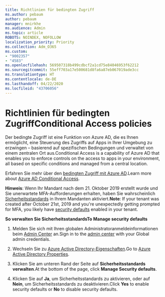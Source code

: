 ```yaml
---
title: Richtlinien für bedingten Zugriff
ms.author: pebaum
author: pebaum
manager: mnirkhe
ms.audience: Admin
ms.topic: article
ROBOTS: NOINDEX, NOFOLLOW
localization_priority: Priority
ms.collection: Adm_O365
ms.custom:
- "9002357"
- "4583"
ms.openlocfilehash: 569507318b499cdbcf2a1cd75e84046953f62212
ms.sourcegitcommit: 55eff703a17e500681d8fa6a87eb067019ade3cc
ms.translationtype: HT
ms.contentlocale: de-DE
ms.lasthandoff: 04/22/2020
ms.locfileid: "43706056"
---
```

# <a name="conditional-access-policies"></a><span data-ttu-id="69586-102">Richtlinien für bedingten Zugriff</span><span class="sxs-lookup"><span data-stu-id="69586-102">Conditional Access policies</span></span>

<span data-ttu-id="69586-103">Der bedingte Zugriff ist eine Funktion von Azure AD, die es Ihnen ermöglicht, eine Steuerung des Zugriffs auf Apps in Ihrer Umgebung zu erzwingen – basierend auf spezifischen Bedingungen und verwaltet von einem zentralen Ort aus.</span><span class="sxs-lookup"><span data-stu-id="69586-103">Conditional Access is a capability of Azure AD that enables you to enforce controls on the access to apps in your environment, all based on specific conditions and managed from a central location.</span></span>

<span data-ttu-id="69586-104">Erfahren Sie mehr über den [bedingten Zugriff mit Azure AD](https://docs.microsoft.com/azure/active-directory/conditional-access/).</span><span class="sxs-lookup"><span data-stu-id="69586-104">Learn more about [Azure AD Conditional Access](https://docs.microsoft.com/azure/active-directory/conditional-access/).</span></span>  

<span data-ttu-id="69586-105">**Hinweis**: Wenn Ihr Mandant nach dem 21. Oktober 2019 erstellt wurde und Sie unerwartete MFA-Aufforderungen erhalten, haben Sie wahrscheinlich [Sicherheitsstandards](https://aka.ms/securitydefaults) in Ihrem Mandanten aktiviert.</span><span class="sxs-lookup"><span data-stu-id="69586-105">**Note**: If your tenant was created after October 21st, 2019 and you're unexpectedly getting prompted for MFA, you likely have [security defaults](https://aka.ms/securitydefaults) enabled in your tenant.</span></span>

<span data-ttu-id="69586-106">**So verwalten Sie Sicherheitsstandards**</span><span class="sxs-lookup"><span data-stu-id="69586-106">**To Manage security defaults**</span></span>

1. <span data-ttu-id="69586-107">Melden Sie sich mit Ihren globalen Administratoranmeldeinformationen beim [Admin Center](https://go.microsoft.com/fwlink/p/?linkid=834822) an.</span><span class="sxs-lookup"><span data-stu-id="69586-107">Sign in to the [admin center](https://go.microsoft.com/fwlink/p/?linkid=834822) with your Global admin credentials.</span></span>

2. <span data-ttu-id="69586-108">Wechseln Sie zu [Azure Active Directory-Eigenschaften](https://portal.azure.com/#blade/Microsoft_AAD_IAM/ActiveDirectoryMenuBlade/Properties).</span><span class="sxs-lookup"><span data-stu-id="69586-108">Go to [Azure Active Directory Properties](https://portal.azure.com/#blade/Microsoft_AAD_IAM/ActiveDirectoryMenuBlade/Properties).</span></span>

3. <span data-ttu-id="69586-109">Klicken Sie am unteren Rand der Seite auf **Sicherheitsstandards verwalten**.</span><span class="sxs-lookup"><span data-stu-id="69586-109">At the bottom of the page, click **Manage Security defaults**.</span></span>

4. <span data-ttu-id="69586-110">Klicken Sie auf **Ja**, um Sicherheitsstandards zu aktivieren, oder auf **Nein**, um Sicherheitsstandards zu deaktivieren.</span><span class="sxs-lookup"><span data-stu-id="69586-110">Click **Yes** to enable security defaults or **No** to disable security defaults.</span></span>
